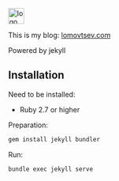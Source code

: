 <img src="http://coutvv.github.io/favicon.ico" width="32px" height="32px"  alt="logo"/>

This is my blog: [lomovtsev.com](http://coutvv.github.io)

Powered by jekyll

## Installation

Need to be installed:
- Ruby 2.7 or higher

Preparation:

```bash
gem install jekyll bundler
```

Run:

```bash
bundle exec jekyll serve
```
